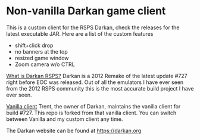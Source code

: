 # Non-vanilla Darkan game client
This is a custom client for the RSPS Darkan, check the releases for the latest executable JAR. Here are a list of the custom features
<ul>
  <li>shift+click drop</li>
  <li>no banners at the top</li>
  <li>resized game window</li>
  <li>Zoom camera w/o CTRL</li>
</ul>

<u>What is Darkan RSPS?</u>
Darkan is a 2012 Remake of the latest update #727 right before EOC was released. Out of all the emulators I have ever seen from the 2012 RSPS community this is the most accurate build project I have ever seen. 

<u>Vanilla client</u>
Trent, the owner of Darkan, maintains the vanilla client for build #727. This repo is forked from that vanilla client. You can switch between Vanilla and my custom client any time.

The Darkan website can be found at https://darkan.org
